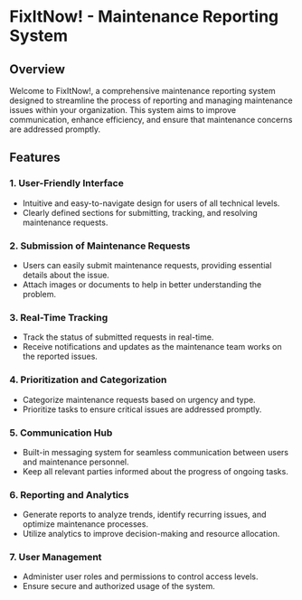 # FixItNow! - Maintenance Reporting System

## Overview

Welcome to FixItNow!, a comprehensive maintenance reporting system designed to streamline the process of reporting and managing maintenance issues within your organization. This system aims to improve communication, enhance efficiency, and ensure that maintenance concerns are addressed promptly.

## Features

### 1. **User-Friendly Interface**
   - Intuitive and easy-to-navigate design for users of all technical levels.
   - Clearly defined sections for submitting, tracking, and resolving maintenance requests.

### 2. **Submission of Maintenance Requests**
   - Users can easily submit maintenance requests, providing essential details about the issue.
   - Attach images or documents to help in better understanding the problem.

### 3. **Real-Time Tracking**
   - Track the status of submitted requests in real-time.
   - Receive notifications and updates as the maintenance team works on the reported issues.

### 4. **Prioritization and Categorization**
   - Categorize maintenance requests based on urgency and type.
   - Prioritize tasks to ensure critical issues are addressed promptly.

### 5. **Communication Hub**
   - Built-in messaging system for seamless communication between users and maintenance personnel.
   - Keep all relevant parties informed about the progress of ongoing tasks.

### 6. **Reporting and Analytics**
   - Generate reports to analyze trends, identify recurring issues, and optimize maintenance processes.
   - Utilize analytics to improve decision-making and resource allocation.

### 7. **User Management**
   - Administer user roles and permissions to control access levels.
   - Ensure secure and authorized usage of the system.
